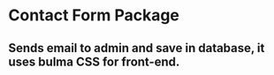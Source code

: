 # Contact Form Package

## Sends email to admin and save in database, it uses bulma CSS for front-end.
